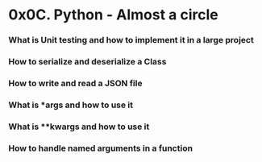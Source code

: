 # 0x0C. Python - Almost a circle #
### What is Unit testing and how to implement it in a large project
### How to serialize and deserialize a Class
### How to write and read a JSON file
### What is *args and how to use it
### What is **kwargs and how to use it
### How to handle named arguments in a function

